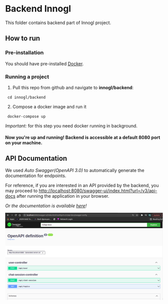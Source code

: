 # Backend Innogl
This folder contains backend part of Innogl project.

## How to run
### Pre-installation
You should have pre-installed [Docker](https://docs.docker.com/engine/install/).

### Running a project
1. Pull this repo from github and navigate to **innogl/backend**:
```shell
 cd innogl/backend
```
2. Compose a docker image and run it
```
 docker-compose up
```
*Important:* for this step you need docker running in background.
#### Now you're up and running! Backend is accessible at a default 8080 port on your machine.

## API Documentation
We used *Auto Swagger(OpenAPI 3.0)* to automatically generate the documentation for endpoints.

For reference, if you are interested in an API provided by the backend, you may proceed to
[http://localhost:8080/swagger-ui/index.html?url=/v3/api-docs](http://localhost:8080/swagger-ui/index.html?url=/v3/api-docs)
after running the application in your browser.

*Or the documentation is available [here](http://setlyng.ru:8080/swagger-ui/index.html?url=/v3/api-docs)!*

![AutoSwagger Image](./swagger.png)